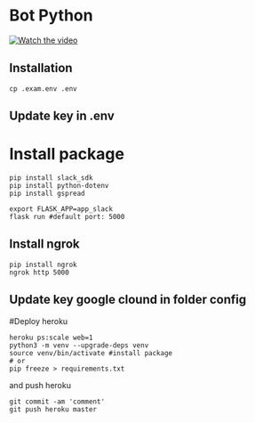 # Bot Python

[![Watch the video](https://i.imgur.com/vKb2F1B.png)](https://user-images.githubusercontent.com/33601978/180923775-92c87ce3-87fd-4a85-950c-bc0f478530d0.mov)

## Installation

```
cp .exam.env .env
```
## Update key in .env

# Install package
```
pip install slack_sdk
pip install python-dotenv
pip install gspread
```

```
export FLASK_APP=app_slack
flask run #default port: 5000
```
## Install ngrok

```
pip install ngrok
ngrok http 5000
```

## Update key google clound in folder config

#Deploy heroku

```
heroku ps:scale web=1
python3 -m venv --upgrade-deps venv
source venv/bin/activate #install package 
# or
pip freeze > requirements.txt
```

and push heroku
```
git commit -am 'comment'
git push heroku master
```
